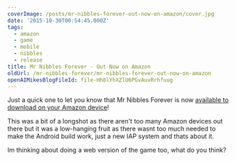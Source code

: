 ```yaml
---
coverImage: /posts/mr-nibbles-forever-out-now-on-amazon/cover.jpg
date: '2015-10-30T00:54:45.000Z'
tags:
  - amazon
  - game
  - mobile
  - nibbles
  - release
title: Mr Nibbles Forever - Out Now on Amazon
oldUrl: /mr-nibbles-forever/mr-nibbles-forever-out-now-on-amazon
openAIMikesBlogFileId: file-Hh8lYhXZlU6PGvAuvRrhfuug
---
```


Just a quick one to let you know that Mr Nibbles Forever is now [available to download on your Amazon device](https://www.amazon.com/Epic-Shrimp-Mr-Nibbles-Forever/dp/B016UN4K0G/ref=sr_1_1?s=mobile-apps&ie=UTF8&qid=1446166028&sr=1-1&keywords=mr+nibbles+forever)!

<!-- more -->

This was a bit of a longshot as there aren't too many Amazon devices out there but it was a low-hanging fruit as there wasnt too much needed to make the Android build work, just a new IAP system and thats about it.

Im thinking about doing a web version of the game too, what do you think?
